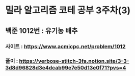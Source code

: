 # 밀라 알고리즘 코테 공부 3주차(3)

## 백준 1012번 : 유기농 배추

### 사이트 : https://www.acmicpc.net/problem/1012
### 풀이 : https://verbose-stitch-3fa.notion.site/3-3-3d8d96828d3e4dcab99e7e50d13e0f71?pvs=4